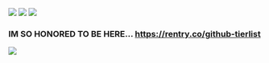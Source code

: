 ![](https://images-ext-1.discordapp.net/external/U6Ougmy_0w5eshJR-H8EQkD4a7VbYsYv2lO7pd1B0A8/%3Ftoken%3DeyJ0eXAiOiJKV1QiLCJhbGciOiJIUzI1NiJ9.eyJzdWIiOiJ1cm46YXBwOjdlMGQxODg5ODIyNjQzNzNhNWYwZDQxNWVhMGQyNmUwIiwiaXNzIjoidXJuOmFwcDo3ZTBkMTg4OTgyMjY0MzczYTVmMGQ0MTVlYTBkMjZlMCIsIm9iaiI6W1t7InBhdGgiOiJcL2ZcLzQ1MDZlY2ZmLWVkMDYtNGZlMC04NzEyLWU5MGVjOTlmN2YxMVwvZGM2cHJxaC0xZTlmM2E4NS1hMzQzLTRlMjEtYjlkMS1jNmQwYjA3YjY5NDguZ2lmIn1dXSwiYXVkIjpbInVybjpzZXJ2aWNlOmZpbGUuZG93bmxvYWQiXX0.4b_auAV2imoIXmkzKo3KAnDnh8w65u7XSucXF29ZNyc/https/images-wixmp-ed30a86b8c4ca887773594c2.wixmp.com/f/4506ecff-ed06-4fe0-8712-e90ec99f7f11/dc6prqh-1e9f3a85-a343-4e21-b9d1-c6d0b07b6948.gif) ![](https://images-ext-1.discordapp.net/external/x_BDktNAOJxUbdqHIx4KQzrdvovLDRGmOT6FFJtfxBY/%3Ftoken%3DeyJ0eXAiOiJKV1QiLCJhbGciOiJIUzI1NiJ9.eyJzdWIiOiJ1cm46YXBwOjdlMGQxODg5ODIyNjQzNzNhNWYwZDQxNWVhMGQyNmUwIiwiaXNzIjoidXJuOmFwcDo3ZTBkMTg4OTgyMjY0MzczYTVmMGQ0MTVlYTBkMjZlMCIsIm9iaiI6W1t7InBhdGgiOiJcL2ZcL2IzZjQxMzA1LWMyMDQtNGE4ZC05OGI1LWJmMzQ3NDRjMDBhMFwvZDNhbXJiNC0yMmI5YjNmZC02MjMzLTQxMzMtYTFkYS02NzhhYjk4YzVmNjYuZ2lmIn1dXSwiYXVkIjpbInVybjpzZXJ2aWNlOmZpbGUuZG93bmxvYWQiXX0.oh52tZm2R3vWG6UtsBETmfUedBJbCaKJEuAxjjd3RSI/https/images-wixmp-ed30a86b8c4ca887773594c2.wixmp.com/f/b3f41305-c204-4a8d-98b5-bf34744c00a0/d3amrb4-22b9b3fd-6233-4133-a1da-678ab98c5f66.gif) ![](https://media.discordapp.net/attachments/734803055283011754/1214522066100027402/IMG_5247.gif?ex=65f96ad1&is=65e6f5d1&hm=bbf9c9472c73bcecc82a23f798ffffe4a2e864680e2017b4ce792d16ff0856c2&=)

### IM SO HONORED TO BE HERE... https://rentry.co/github-tierlist
![](https://cdn.discordapp.com/attachments/963825159511359508/1214509448769572874/Untitled672_20231219212649_2.png?ex=65f95f11&is=65e6ea11&hm=6c13fba79d44285ccc1329beac59405ea711267beaa847dc41b63d95c2a271ee&)
